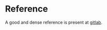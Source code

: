 # Reference

A good and dense reference is present at [gitlab](https://docs.gitlab.com/topics/git/commands/).